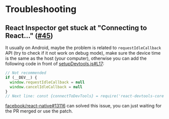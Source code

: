 # Troubleshooting

## React Inspector get stuck at "Connecting to React…" ([#45](https://github.com/jhen0409/react-native-debugger/issues/45))

It usually on Android, maybe the problem is related to `requestIdleCallback` API (try to check if it not work on debug mode), make sure the device time is the same as the host (your computer), otherwise you can add the following code in front of [setupDevtools.js#L17](https://github.com/facebook/react-native/blob/dba133a29194e300e9a2e9e6753f9d4e3a13c194/Libraries/Core/Devtools/setupDevtools.js#L17):

```js
// Not recommended
if (__DEV__) {
  window.requestIdleCallback = null
  window.cancelIdleCallback = null
}
// Next line: const {connectToDevTools} = require('react-devtools-core');
```

[facebook/react-native#13116](https://github.com/facebook/react-native/pull/13116) can solved this issue, you can just waiting for the PR merged or use the patch.
